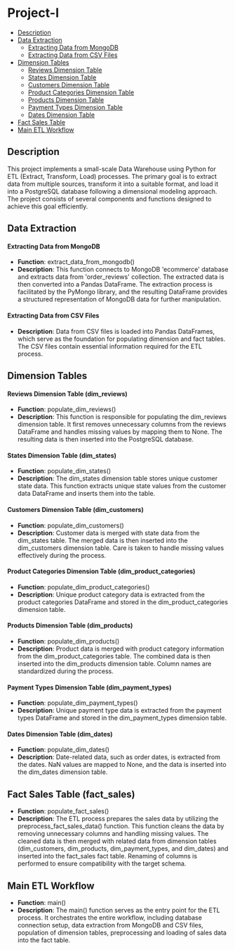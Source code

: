 # Project-I

- [Description](#description) 
- [Data Extraction](#data-extraction)
    - [Extracting Data from MongoDB](#extracting-data-from-mongodb) 
    - [Extracting Data from CSV Files](#extracting-data-from-csv-files) 
- [Dimension Tables](#dimension-tables) 
    - [Reviews Dimension Table](#reviews-dimension-table-dimreviews)
    - [States Dimension Table](#states-dimension-table-dimstates)
    - [Customers Dimension Table](#customers-dimension-table-dimcustomers)
    - [Product Categories Dimension Table](#product-categories-dimension-table-dimproductcategories)
    - [Products Dimension Table](#products-dimension-table-dimproducts)
    - [Payment Types Dimension Table](#payment-types-dimension-table-dimpaymenttypes)
    - [Dates Dimension Table](#dates-dimension-table-dimdates)
- [Fact Sales Table](#fact-sales-table-factsales)
- [Main ETL Workflow](#main-etl-workflow)

## Description

This project implements a small-scale Data Warehouse using Python for ETL (Extract, Transform, Load) processes. The primary goal is to extract data from multiple sources, transform it into a suitable format, and load it into a PostgreSQL database following a dimensional modeling approach. The project consists of several components and functions designed to achieve this goal efficiently.

## Data Extraction

#### Extracting Data from MongoDB
* **Function**: extract_data_from_mongodb()
* **Description**: This function connects to MongoDB 'ecommerce' database and extracts data from 'order_reviews' collection. The extracted data is then converted into a Pandas DataFrame. The extraction process is facilitated by the PyMongo library, and the resulting DataFrame provides a structured representation of MongoDB data for further manipulation.

#### Extracting Data from CSV Files
* **Description**: Data from CSV files is loaded into Pandas DataFrames, which serve as the foundation for populating dimension and fact tables. The CSV files contain essential information required for the ETL process.


## Dimension Tables

#### Reviews Dimension Table (dim_reviews)
* **Function**: populate_dim_reviews()
* **Description**: This function is responsible for populating the dim_reviews dimension table. It first removes unnecessary columns from the reviews DataFrame and handles missing values by mapping them to None. The resulting data is then inserted into the PostgreSQL database.

#### States Dimension Table (dim_states)
* **Function**: populate_dim_states()
* **Description**: The dim_states dimension table stores unique customer state data. This function extracts unique state values from the customer data DataFrame and inserts them into the table.

#### Customers Dimension Table (dim_customers)
* **Function**: populate_dim_customers()
* **Description**: Customer data is merged with state data from the dim_states table. The merged data is then inserted into the dim_customers dimension table. Care is taken to handle missing values effectively during the process.

#### Product Categories Dimension Table (dim_product_categories)
* **Function**: populate_dim_product_categories()
* **Description**: Unique product category data is extracted from the product categories DataFrame and stored in the dim_product_categories dimension table.

#### Products Dimension Table (dim_products)
* **Function**: populate_dim_products()
* **Description**: Product data is merged with product category information from the dim_product_categories table. The combined data is then inserted into the dim_products dimension table. Column names are standardized during the process.

#### Payment Types Dimension Table (dim_payment_types)
* **Function**: populate_dim_payment_types()
* **Description**: Unique payment type data is extracted from the payment types DataFrame and stored in the dim_payment_types dimension table.

#### Dates Dimension Table (dim_dates)
* **Function**: populate_dim_dates()
* **Description**: Date-related data, such as order dates, is extracted from the dates. NaN values are mapped to None, and the data is inserted into the dim_dates dimension table.

## Fact Sales Table (fact_sales)
* **Function**: populate_fact_sales()
* **Description**: The ETL process prepares the sales data by utilizing the preprocess_fact_sales_data() function. This function cleans the data by removing unnecessary columns and handling missing values. The cleaned data is then merged with related data from dimension tables (dim_customers, dim_products, dim_payment_types, and dim_dates) and inserted into the fact_sales fact table. Renaming of columns is performed to ensure compatibility with the target schema.

## Main ETL Workflow
* **Function**: main()
* **Description**: The main() function serves as the entry point for the ETL process. It orchestrates the entire workflow, including database connection setup, data extraction from MongoDB and CSV files, population of dimension tables, preprocessing and loading of sales data into the fact table.